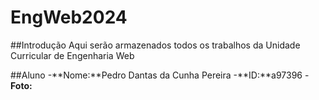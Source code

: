 # EngWeb2024

##Introdução
Aqui serão armazenados todos os trabalhos da Unidade Curricular de Engenharia Web

##Aluno
-**Nome:**Pedro Dantas da Cunha Pereira
-**ID:**a97396
-**Foto:**
